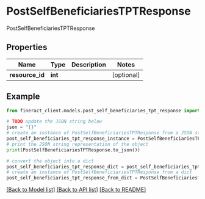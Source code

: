 # PostSelfBeneficiariesTPTResponse

PostSelfBeneficiariesTPTResponse

## Properties

Name | Type | Description | Notes
------------ | ------------- | ------------- | -------------
**resource_id** | **int** |  | [optional] 

## Example

```python
from fineract_client.models.post_self_beneficiaries_tpt_response import PostSelfBeneficiariesTPTResponse

# TODO update the JSON string below
json = "{}"
# create an instance of PostSelfBeneficiariesTPTResponse from a JSON string
post_self_beneficiaries_tpt_response_instance = PostSelfBeneficiariesTPTResponse.from_json(json)
# print the JSON string representation of the object
print(PostSelfBeneficiariesTPTResponse.to_json())

# convert the object into a dict
post_self_beneficiaries_tpt_response_dict = post_self_beneficiaries_tpt_response_instance.to_dict()
# create an instance of PostSelfBeneficiariesTPTResponse from a dict
post_self_beneficiaries_tpt_response_from_dict = PostSelfBeneficiariesTPTResponse.from_dict(post_self_beneficiaries_tpt_response_dict)
```
[[Back to Model list]](../README.md#documentation-for-models) [[Back to API list]](../README.md#documentation-for-api-endpoints) [[Back to README]](../README.md)


